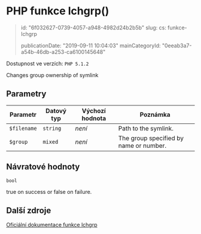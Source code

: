 PHP funkce lchgrp()
===================

> id: "6f032627-0739-4057-a948-4982d24b2b5b"
> slug:
> 	cs: funkce-lchgrp
>
> publicationDate: "2019-09-11 10:04:03"
> mainCategoryId: "0eeab3a7-a54b-46db-a253-ca6100145648"

Dostupnost ve verzích: `PHP 5.1.2`

Changes group ownership of symlink


Parametry
--------------

| Parametr | Datový typ | Výchozí hodnota | Poznámka |
|-----|-----|-----|-----|
| `$filename` | `string` | *není* | Path to the symlink. |
| `$group` | `mixed` | *není* | The group specified by name or number. |


Návratové hodnoty
----------------

`bool`

true on success or false on failure.

Další zdroje
------------

[Oficiální dokumentace funkce lchgrp](https://www.php.net/manual/en/function.lchgrp.php)
